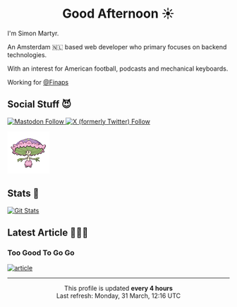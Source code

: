 
<h1 align="center">Good Afternoon ☀️</h1>

I'm Simon Martyr. 

An Amsterdam 🇳🇱 based web developer who primary focuses on backend technologies.

With an interest for American football, podcasts and mechanical keyboards.

Working for [@Finaps](https://www.finaps.nl/) 

## Social Stuff 😈

[![Mastodon Follow](https://img.shields.io/mastodon/follow/109711119936675780?domain=https%3A%2F%2Ffosstodon.org&style=flat-square&logo=mastodon&logoColor=white&label=Mastodon&labelColor=purple&color=purple)
](https://fosstodon.org/@martyr)
[![X (formerly Twitter) Follow](https://img.shields.io/twitter/follow/SiMartyr?style=flat-square&logo=twitter&label=twitter&logoColor=white&labelColor=1ca0f1&color=1ca0f1)
](https://twitter.com/simartyr)

![pokemon](https://raw.githubusercontent.com/PokeAPI/sprites/master/sprites/pokemon/756.png)

## Stats 🤖

[![Git Stats](https://github-readme-stats.vercel.app/api/top-langs/?username=simonmartyr&layout=compact&theme=nightowl)](https://github.com/anuraghazra/github-readme-stats)

## Latest Article 👨🏻‍💻

### Too Good To Go Go
[![article](https://media2.dev.to/dynamic/image/width=1000,height=500,fit=cover,gravity=auto,format=auto/https%3A%2F%2Fdev-to-uploads.s3.amazonaws.com%2Fuploads%2Farticles%2Fc3frgc9mjaz2lqculxp4.png)](https://www.smartyr.me/blog/too-good-to-go-go/)


--- 

<p align="center">This profile is updated <b>every 4 hours</b></br>Last refresh: Monday, 31 March, 12:16 UTC<br />
